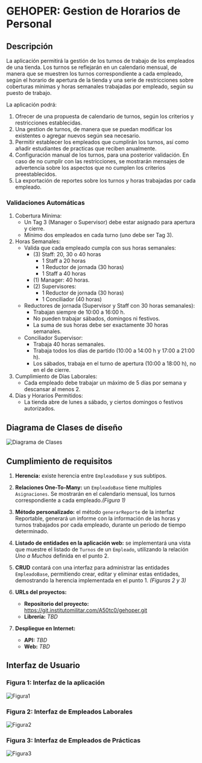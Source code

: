 # GEHOPER: Gestion de Horarios de Personal
## Descripción
La aplicación permitirá la gestión de los turnos de trabajo de los empleados de una tienda.
Los turnos se reflejarán en un calendario mensual, de manera que se muestren los turnos correspondiente a cada empleado, según el horario de apertura de la tienda y una serie de restricciones sobre coberturas mínimas y horas semanales trabajadas por empleado, según su puesto de trabajo.

La aplicación podrá:
1. Ofrecer de una propuesta de calendario de turnos, según los criterios y restricciones establecidas.
2. Una gestion de turnos, de manera que se puedan modificar los existentes o agregar nuevos según sea necesario.
3. Permitir establecer los empleados que cumplirán los turnos, así como añadir estudiantes de practicas que reciben anualmente.
4. Configuración manual de los turnos, para una posterior validación. En caso de no cumplir con las restricciones, se mostrarán mensajes de advertencia sobre los aspectos que no cumplen los criterios preestablecidos.
5. La exportación de reportes sobre los turnos y horas trabajadas por cada empleado. 
### Validaciones Automáticas
1. Cobertura Mínima:
   * Un Tag 3 (Manager o Supervisor) debe estar asignado para apertura y cierre.
   * Mínimo dos empleados en cada turno (uno debe ser Tag 3).
2. Horas Semanales:
   * Valida que cada empleado cumpla con sus horas semanales:
     * (3) Staff: 20, 30 o 40 horas
       * 1 Staff a 20 horas
       * 1 Reductor de jornada (30 horas)
       * 1 Staff a 40 horas 
     * (1) Manager: 40 horas.
     * (2) Supervisores: 
       * 1 Reductor de jornada (30 horas)
       * 1 Conciliador (40 horas)
   * Reductores de jornada (Supervisor y Staff con 30 horas semanales):
     * Trabajan siempre de 10:00 a 16:00 h.
     * No pueden trabajar sábados, domingos ni festivos.
     * La suma de sus horas debe ser exactamente 30 horas semanales.
   * Conciliador Supervisor:
     * Trabaja 40 horas semanales.
     * Trabaja todos los días de partido (10:00 a 14:00 h y 17:00 a 21:00 h).
     * Los sábados, trabaja en el turno de apertura (10:00 a 18:00 h), no en el de cierre.
3. Cumplimiento de Días Laborales:
   * Cada empleado debe trabajar un máximo de 5 días por semana y descansar al menos 2.
4. Días y Horarios Permitidos:
   * La tienda abre de lunes a sábado, y ciertos domingos o festivos autorizados.

## Diagrama de Clases de diseño
![Diagrama de Clases](https://git.institutomilitar.com/A50tc0/gehoper/-/wikis/Diagramas/GEHOPER_DiagramaClases_3.jpg)

## Cumplimiento de requisitos
1. **Herencia:** existe herencia entre `EmpleadoBase` y sus subtipos.

2. **Relaciones One-To-Many:** un `EmpleadoBase` tiene multiples `Asignaciones`. Se mostrarán en el calendario mensual, los turnos correspondiente a cada empleado.*(Figura 1)*

3. **Método personalizado:** el método `generarReporte` de la interfaz Reportable, generará un informe con la información de las horas y turnos trabajados por cada empleado, durante un periodo de tiempo determinado.

4. **Listado de entidades en la aplicación web:** se implementará una vista que muestre el listado de `Turnos` de un `Empleado`, utilizando la relación *Uno a Muchos* definida en el punto 2.

5. **CRUD** contará con una interfaz para administrar las entidades `EmpleadoBase`, permitiendo crear, editar y eliminar estas entidades, demostrando la herencia implementada en el punto 1. *(Figuras 2 y 3)*

6. **URLs del proyectos:**
   * **Repositorio del proyecto:**  https://git.institutomilitar.com/A50tc0/gehoper.git
   * **Librería:**  *TBD*

7. **Despliegue en Internet:**
   * **API:** *TBD*
   * **Web:** *TBD*

## Interfaz de Usuario
### Figura 1: Interfaz de la aplicación
![Figura1](https://git.institutomilitar.com/A50tc0/gehoper/-/wikis/Interfaz/GEHOPER_Interfaz_01.jpg)
### Figura 2: Interfaz de Empleados Laborales
![Figura2](https://git.institutomilitar.com/A50tc0/gehoper/-/wikis/Interfaz/GEHOPER_Empleado_Laboral_01.jpg)
### Figura 3: Interfaz de Empleados de Prácticas
![Figura3](https://git.institutomilitar.com/A50tc0/gehoper/-/wikis/Interfaz/GEHOPER_Empleado_Practicas_01.jpg)
